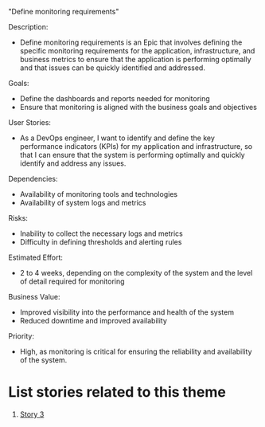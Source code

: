 "Define monitoring requirements"

Description: 
- Define monitoring requirements is an Epic that involves defining the specific monitoring requirements for the
application, infrastructure, and business metrics to ensure that the application is performing optimally and that
issues can be quickly identified and addressed.

Goals:
- Define the dashboards and reports needed for monitoring
- Ensure that monitoring is aligned with the business goals and objectives

User Stories: 
- As a DevOps engineer, I want to identify and define the key performance indicators (KPIs) for my application and 
infrastructure, so that I can ensure that the system is performing optimally and quickly identify and address any 
issues.

Dependencies: 
- Availability of monitoring tools and technologies
- Availability of system logs and metrics

Risks: 
- Inability to collect the necessary logs and metrics
- Difficulty in defining thresholds and alerting rules

Estimated Effort: 
- 2 to 4 weeks, depending on the complexity of the system and the level of detail required for monitoring

Business Value: 
- Improved visibility into the performance and health of the system
- Reduced downtime and improved availability

Priority: 
- High, as monitoring is critical for ensuring the reliability and availability of the system.

# List stories related to this theme
1. [Story 3](../Stories/Story_3_DevOps.md)


